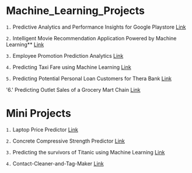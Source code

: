 # Machine_Learning_Projects

`1.` Predictive Analytics and Performance Insights for Google Playstore  [Link](https://github.com/gajendrasharma-github/app_store)

`2.` Intelligent Movie Recommendation Application Powered by Machine Learning** [Link](https://github.com/gajendrasharma-github/TMDB_Movie_Recommender_System)

`3.` Employee Promotion Prediction Analytics [Link](https://github.com/gajendrasharma-github/Employee-Promotion-Prediction-Analytics)

`4.` Predicting Taxi Fare using Machine Learning [Link](https://github.com/gajendrasharma-github/Predicting_Taxi_Fare)

`5.` Predicting Potential Personal Loan Customers for Thera Bank [Link](https://github.com/gajendrasharma-github/TheraBank-LoanAnalysis)

'6.' Predicting Outlet Sales of a Grocery Mart Chain [Link](https://github.com/gajendrasharma-github/Supermarket_Outlet_Sales_Predictive-_Analytics)


# Mini Projects

`1.` Laptop Price Predictor [Link](https://github.com/gajendrasharma-github/Laptop_Price_Predictor)

`2.` Concrete Compressive Strength Predictor [Link](https://github.com/gajendrasharma-github/Concrete-Compressive-Strength-Predictor)

`3.` Predicting the survivors of Titanic using Machine Learning [Link](https://github.com/gajendrasharma-github/Titanic_Case_Study)

`4.` Contact-Cleaner-and-Tag-Maker [Link](https://github.com/gajendrasharma-github/Contact-Cleaner-and-Tag-Maker)
